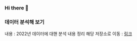 ### Hi there 👋

### 데이터 분석해 보기
내용 : 2022년 데이터에 대핸 분석 내용 정리
해당 저장소로 이동 : [링크]()
<!--
**jus9298/jus9298** is a ✨ _special_ ✨ repository because its `README.md` (this file) appears on your GitHub profile.

Here are some ideas to get you started:

- 🔭 I’m currently working on ...
- 🌱 I’m currently learning ...
- 👯 I’m looking to collaborate on ...
- 🤔 I’m looking for help with ...
- 💬 Ask me about ...
- 📫 How to reach me: ...
- 😄 Pronouns: ...
- ⚡ Fun fact: ...
-->
